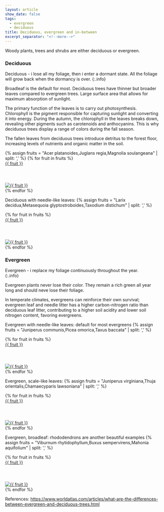 ```yaml
---
layout: article
show_date: false
tags: 
  - evergreen
  - deciduous
title: Deciduous, evergreen and in-between
excerpt_separator: "<!--more-->"
---
```

Woody plants, trees and shrubs are either deciduous or evergreen.
<!--more-->

### Deciduous

Deciduous - i lose all my foliage, then i enter a dormant state. All the foliage will grow back when the dormancy is over.
{:.info}

Broadleaf is the default for most. Deciduous trees have thinner but broader leaves compared to evergreen trees.  Large surface area that allows for maximum absorption of sunlight.  

The primary function of the leaves is to carry out photosynthesis. Chlorophyll is the pigment responsible for capturing sunlight and converting it into energy. During the autumn, the chlorophyll in the leaves breaks down, revealing other pigments such as carotenoids and anthocyanins. This is why deciduous trees display a range of colors during the fall season.   

The fallen leaves from deciduous trees introduce detritus to the forest floor, increasing levels of nutrients and organic matter in the soil.  

<div class="flex-taxa">
{% assign fruits = "Acer platanoides,Juglans regia,Magnolia soulangeana" | split: ',' %}
{% for fruit in fruits %}
    <a href="/padapt/{{ fruit }}">
        <div class="card-small card--clickable masonry-item">
            <div class="card__content">
                <div class="card__header">
                    {{ fruit }}
                    <h4><span id="{{ fruit }}-preferred_common_name"></span><br><span id="{{ fruit }}-english_common_name"></span></h4>
                    <img id="{{fruit}}-cover" alt="{{ fruit }}"/>
                </div>
            </div>
        </div>
    </a>
{% endfor %}
</div>
<script src="/assets/get-inat-info.js"></script>
<script>
    {% for fruit in fruits %}
        fetchFruitInfo("{{ fruit }}");
    {% endfor %}
</script>

Deciduous with needle-like leaves:
{% assign fruits = "Larix decidua,Metasequoia glyptostroboides,Taxodium distichum" | split: ',' %}
<div class="flex-taxa">
{% for fruit in fruits %}
    <a href="/padapt/{{ fruit }}">
        <div class="card-small card--clickable masonry-item">
            <div class="card__content">
                <div class="card__header">
                    {{ fruit }}
                    <h4><span id="{{ fruit }}-preferred_common_name"></span><br><span id="{{ fruit }}-english_common_name"></span></h4>
                    <img id="{{fruit}}-cover" alt="{{ fruit }}"/>
                </div>
            </div>
        </div>
    </a>
{% endfor %}
</div>
<script src="/assets/get-inat-info.js"></script>
<script>
    {% for fruit in fruits %}
        fetchFruitInfo("{{ fruit }}");
    {% endfor %}
</script>


### Evergreen

Evergreen - i replace my foliage continuously throughout the year.  
{:.info}

Evergreen plants never lose their color. They remain a rich green all year long and should neve lose their foliage.  

In temperate climates, evergreens can reinforce their own survival; evergreen leaf and needle litter has a higher carbon-nitrogen ratio than deciduous leaf litter, contributing to a higher soil acidity and lower soil nitrogen content, favoring evergreens.   

Evergreen with needle-like leaves: default for most evergreens
{% assign fruits = "Juniperus communis,Picea omorica,Taxus baccata" | split: ',' %}
<div class="flex-taxa">
{% for fruit in fruits %}
    <a href="/padapt/{{ fruit }}">
        <div class="card-small card--clickable masonry-item">
            <div class="card__content">
                <div class="card__header">
                    {{ fruit }}
                    <h4><span id="{{ fruit }}-preferred_common_name"></span><br><span id="{{ fruit }}-english_common_name"></span></h4>
                    <img id="{{fruit}}-cover" alt="{{ fruit }}"/>
                </div>
            </div>
        </div>
    </a>
{% endfor %}
</div>
<script src="/assets/get-inat-info.js"></script>
<script>
    {% for fruit in fruits %}
        fetchFruitInfo("{{ fruit }}");
    {% endfor %}
</script>

Evergreen, scale-like leaves:
{% assign fruits = "Juniperus virginiana,Thuja orientalis,Chamaecyparis lawsoniana" | split: ',' %}
<div class="flex-taxa">
{% for fruit in fruits %}
    <a href="/padapt/{{ fruit }}">
        <div class="card-small card--clickable masonry-item">
            <div class="card__content">
                <div class="card__header">
                    {{ fruit }}
                    <h4><span id="{{ fruit }}-preferred_common_name"></span><br><span id="{{ fruit }}-english_common_name"></span></h4>
                    <img id="{{fruit}}-cover" alt="{{ fruit }}"/>
                </div>
            </div>
        </div>
    </a>
{% endfor %}
</div>
<script src="/assets/get-inat-info.js"></script>
<script>
    {% for fruit in fruits %}
        fetchFruitInfo("{{ fruit }}");
    {% endfor %}
</script>

Evergreen, broadleaf: rhododendrons are another beautiful examples
{% assign fruits = "Viburnum rhytidophyllum,Buxus sempervirens,Mahonia aquifolium" | split: ',' %}
<div class="flex-taxa">
{% for fruit in fruits %}
    <a href="/padapt/{{ fruit }}">
        <div class="card-small card--clickable masonry-item">
            <div class="card__content">
                <div class="card__header">
                    {{ fruit }}
                    <h4><span id="{{ fruit }}-preferred_common_name"></span><br><span id="{{ fruit }}-english_common_name"></span></h4>
                    <img id="{{fruit}}-cover" alt="{{ fruit }}"/>
                </div>
            </div>
        </div>
    </a>
{% endfor %}
</div>
<script src="/assets/get-inat-info.js"></script>
<script>
    {% for fruit in fruits %}
        fetchFruitInfo("{{ fruit }}");
    {% endfor %}
</script>


References:
https://www.worldatlas.com/articles/what-are-the-differences-between-evergreen-and-deciduous-trees.html
